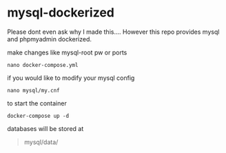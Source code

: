 # mysql-dockerized

Please dont even ask why I made this....
However this repo provides mysql and phpmyadmin dockerized.


make changes like mysql-root pw or ports
```
nano docker-compose.yml
```

if you would like to modify your mysql config
```
nano mysql/my.cnf
```


to start the container
```
docker-compose up -d
```

databases will be stored at
>mysql/data/
